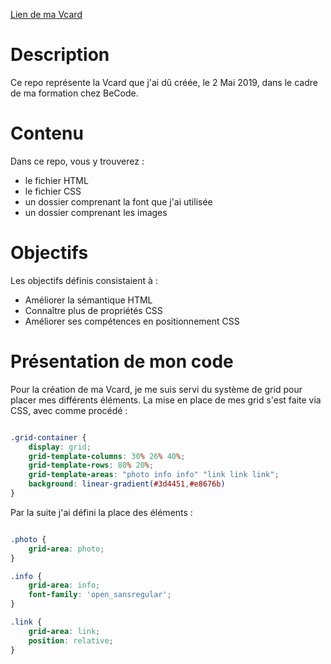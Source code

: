 [Lien de ma Vcard](https://menozzilorenzo.github.io/VCard/)

# Description

Ce repo représente la Vcard que j'ai dû créée, le 2 Mai 2019, dans le cadre de ma formation chez BeCode.

# Contenu

Dans ce repo, vous y trouverez :
- le fichier HTML
- le fichier CSS
- un dossier comprenant la font que j'ai utilisée
- un dossier comprenant les images 

# Objectifs

Les objectifs définis consistaient à :
- Améliorer la sémantique HTML
- Connaître plus de propriétés CSS
- Améliorer ses compétences en positionnement CSS

# Présentation de mon code

Pour la création de ma Vcard, je me suis servi du système de grid pour placer mes différents éléments.
La mise en place de mes grid s'est faite via CSS, avec comme procédé : 

```css

.grid-container {
    display: grid;
    grid-template-columns: 30% 26% 40%;
    grid-template-rows: 80% 20%;
    grid-template-areas: "photo info info" "link link link";
    background: linear-gradient(#3d4451,#e8676b)
}
```
Par la suite j'ai défini la place des éléments :

```css

.photo { 
    grid-area: photo;
}

.info { 
    grid-area: info;
    font-family: 'open_sansregular';
}

.link { 
    grid-area: link;
    position: relative;
}
```
